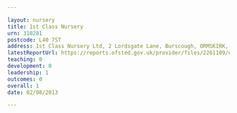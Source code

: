 ```yaml
---

layout: nursery
title: 1st Class Nursery
urn: 310281
postcode: L40 7ST
address: 1st Class Nursery Ltd, 2 Lordsgate Lane, Burscough, ORMSKIRK, Lancashire, L40 7ST
latestReportUrl: https://reports.ofsted.gov.uk/provider/files/2261109/urn/310281.pdf
teaching: 0
development: 0
leadership: 1
outcomes: 0
overall: 1
date: 02/08/2013

---
```

